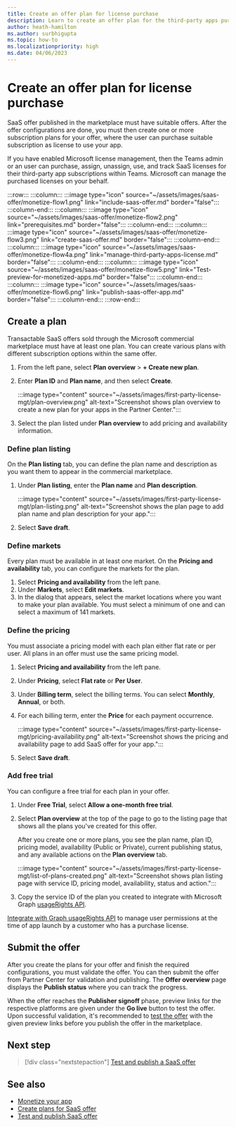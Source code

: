 ```yaml
---
title: Create an offer plan for license purchase
description: Learn to create an offer plan for the third-party apps purchased from Teams storefront and submit the offer for validation.
author: heath-hamilton
ms.author: surbhigupta
ms.topic: how-to
ms.localizationpriority: high
ms.date: 04/06/2023
---
```


# Create an offer plan for license purchase

SaaS offer published in the marketplace must have suitable offers. After the offer configurations are done, you must then create one or more subscription plans for your offer, where the user can purchase suitable subscription as license to use your app.

If you have enabled Microsoft license management, then the Teams admin or an user can purchase, assign, unassign, use, and track SaaS licenses for their third-party app subscriptions within Teams. Microsoft can manage the purchased licenses on your behalf.

:::row:::
   :::column:::
      :::image type="icon" source="~/assets/images/saas-offer/monetize-flow1.png" link="include-saas-offer.md" border="false":::
   :::column-end:::
   :::column:::
      :::image type="icon" source="~/assets/images/saas-offer/monetize-flow2.png" link="prerequisites.md" border="false":::
   :::column-end:::
   :::column:::
      :::image type="icon" source="~/assets/images/saas-offer/monetize-flow3.png" link="create-saas-offer.md" border="false":::
   :::column-end:::
   :::column:::
      :::image type="icon" source="~/assets/images/saas-offer/monetize-flow4a.png" link="manage-third-party-apps-license.md" border="false":::
   :::column-end:::
   :::column:::
      :::image type="icon" source="~/assets/images/saas-offer/monetize-flow5.png" link="Test-preview-for-monetized-apps.md" border="false":::
   :::column-end:::
   :::column:::
      :::image type="icon" source="~/assets/images/saas-offer/monetize-flow6.png" link="publish-saas-offer-app.md" border="false":::
   :::column-end:::
:::row-end:::

## Create a plan

Transactable SaaS offers sold through the Microsoft commercial marketplace must have at least one plan. You can create various plans with different subscription options within the same offer.

1. From the left pane, select **Plan overview** > **+ Create new plan**.

1. Enter **Plan ID** and **Plan name**, and then select **Create**.

    :::image type="content" source="~/assets/images/first-party-license-mgt/plan-overview.png" alt-text="Screenshot shows plan overview to create a new plan for your apps in the Partner Center.":::

1. Select the plan listed under **Plan overview** to add pricing and availability information.

### Define plan listing

On the **Plan listing** tab, you can define the plan name and description as you want them to appear in the commercial marketplace.

1. Under **Plan listing**, enter the **Plan name** and **Plan description**.

    :::image type="content" source="~/assets/images/first-party-license-mgt/plan-listing.png" alt-text="Screenshot shows the plan page to add plan name and plan description for your app.":::

1. Select **Save draft**.

### Define markets

Every plan must be available in at least one market. On the **Pricing and availability** tab, you can configure the markets for the plan.

1. Select **Pricing and availability** from the left pane.
1. Under **Markets**, select **Edit markets**.
1. In the dialog that appears, select the market locations where you want to make your plan available. You must select a minimum of one and can select a maximum of 141 markets.

### Define the pricing

You must associate a pricing model with each plan either flat rate or per user. All plans in an offer must use the same pricing model.

1. Select **Pricing and availability** from the left pane.
1. Under **Pricing**, select **Flat rate** or **Per User**.
1. Under **Billing term**, select the billing terms. You can select **Monthly**, **Annual**, or both.
1. For each billing term, enter the **Price** for each payment occurrence.

    :::image type="content" source="~/assets/images/first-party-license-mgt/pricing-availability.png" alt-text="Screenshot shows the pricing and availability page to add SaaS offer for your app.":::

1. Select **Save draft**.

### Add free trial

You can configure a free trial for each plan in your offer.

1. Under **Free Trial**, select **Allow a one-month free trial**.

1. Select **Plan overview** at the top of the page to go to the listing page that shows all the plans you've created for this offer.

    After you create one or more plans, you see the plan name, plan ID, pricing model, availability (Public or Private), current publishing status, and any available actions on the **Plan overview** tab.

   :::image type="content" source="~/assets/images/first-party-license-mgt/list-of-plans-created.png" alt-text="Screenshot shows plan listing page with service ID, pricing model, availability, status and action.":::

1. Copy the service ID of the plan you created to integrate with Microsoft Graph [usageRights API](/partner-center/marketplace/isv-app-license-saas).

[Integrate with Graph usageRights API](prerequisites.md#integrate-with-graph-usagerights-api) to manage user permissions at the time of app launch by a customer who has a purchase license.

## Submit the offer

After you create the plans for your offer and finish the required configurations, you must validate the offer. You can then submit the offer from Partner Center for validation and publishing. The **Offer overview** page displays the **Publish status** where you can track the progress.

When the offer reaches the **Publisher signoff** phase, preview links for the respective platforms are given under the **Go live** button to test the offer. Upon successful validation, it's recommended to [test the offer](Test-preview-for-monetized-apps.md) with the given preview links before you publish the offer in the marketplace.

## Next step

> [!div class="nextstepaction"]
> [Test and publish a SaaS offer](~/concepts/deploy-and-publish/appsource/prepare/Test-preview-for-monetized-apps.md)

## See also

* [Monetize your app](monetize-overview.md)
* [Create plans for SaaS offer](/partner-center/marketplace/create-new-saas-offer-plans)
* [Test and publish SaaS offer](/partner-center/marketplace/test-publish-saas-offer)
